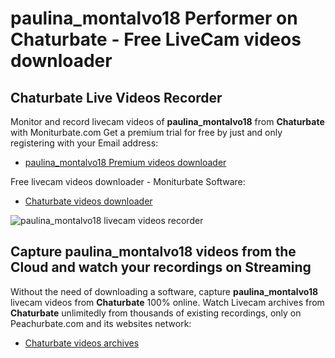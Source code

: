 # paulina_montalvo18 Performer on Chaturbate - Free LiveCam videos downloader

## Chaturbate Live Videos Recorder

Monitor and record livecam videos of **paulina_montalvo18** from **Chaturbate** with Moniturbate.com
Get a premium trial for free by just and only registering with your Email address:
* [paulina_montalvo18 Premium videos downloader](https://moniturbate.com/request-demo-licence-key.html)

Free livecam videos downloader - Moniturbate Software:
* [Chaturbate videos downloader](https://moniturbate.com/moniturbate-download-software.html)

![paulina_montalvo18 livecam videos recorder](https://peachurnet.com/templates/moniturbate-software.png)


## Capture paulina_montalvo18 videos from the Cloud and watch your recordings on Streaming

Without the need of downloading a software, capture **paulina_montalvo18** livecam videos from **Chaturbate** 100% online.
Watch Livecam archives from **Chaturbate** unlimitedly from thousands of existing recordings, only on Peachurbate.com and its websites network:
* [Chaturbate videos archives](https://peachurnet.com/)
